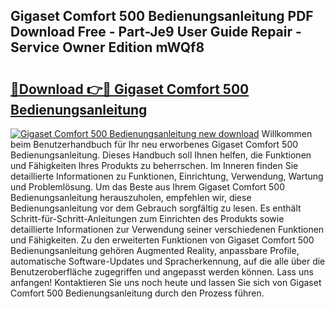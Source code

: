 ## Gigaset Comfort 500 Bedienungsanleitung PDF Download Free - Part-Je9 User Guide Repair - Service Owner Edition mWQf8

# <h2><a href="http://df3dycg.blite.top/?on=Gigaset+Comfort+500+Bedienungsanleitung">🔗Download 👉🔴 Gigaset Comfort 500 Bedienungsanleitung</a></h2>

[![Gigaset Comfort 500 Bedienungsanleitung new download](https://i.imgur.com/lujVjoI.png)](http://df3dycg.blite.top/?on=Gigaset+Comfort+500+Bedienungsanleitung)
Willkommen beim Benutzerhandbuch für Ihr neu erworbenes Gigaset Comfort 500 Bedienungsanleitung. Dieses Handbuch soll Ihnen helfen, die Funktionen und Fähigkeiten Ihres Produkts zu beherrschen. Im Inneren finden Sie detaillierte Informationen zu Funktionen, Einrichtung, Verwendung, Wartung und Problemlösung. Um das Beste aus Ihrem Gigaset Comfort 500 Bedienungsanleitung herauszuholen, empfehlen wir, diese Bedienungsanleitung vor dem Gebrauch sorgfältig zu lesen. Es enthält Schritt-für-Schritt-Anleitungen zum Einrichten des Produkts sowie detaillierte Informationen zur Verwendung seiner verschiedenen Funktionen und Fähigkeiten. Zu den erweiterten Funktionen von Gigaset Comfort 500 Bedienungsanleitung gehören Augmented Reality, anpassbare Profile, automatische Software-Updates und Spracherkennung, auf die alle über die Benutzeroberfläche zugegriffen und angepasst werden können. Lass uns anfangen! Kontaktieren Sie uns noch heute und lassen Sie sich von Gigaset Comfort 500 Bedienungsanleitung durch den Prozess führen.
